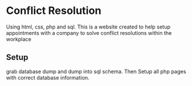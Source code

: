 # Conflict Resolution

Using html, css, php and sql. This is a website created to help setup appointments with a company to solve conflict resolutions within the workplace

## Setup
grab database dump and dump into sql schema. Then Setup all php pages with correct database information.
